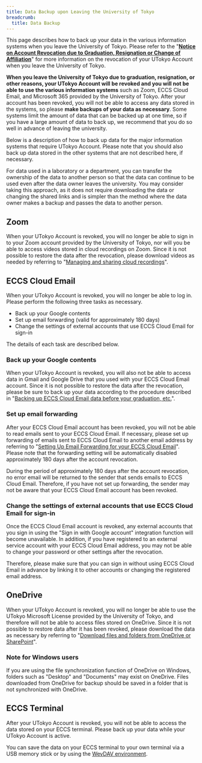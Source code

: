 ```yaml
---
title: Data Backup upon Leaving the University of Tokyo
breadcrumb:
  title: Data Backup
---
```


This page describes how to back up your data in the various information systems when you leave the University of Tokyo. Please refer to the "**[Notice on Account Revocation due to  Graduation, Resignation or Change of Affiliation](.)**" for more information on the revocation of your UTokyo Account when you leave the University of Tokyo.

**When you leave the University of Tokyo due to graduation, resignation, or other reasons, your UTokyo Account will be revoked and you will not be able to use the various information systems** such as Zoom, ECCS Cloud Email, and Microsoft 365 provided by the University of Tokyo. After your account has been revoked, you will not be able to access any data stored in the systems, so please **make backups of your data as necessary**. Some systems limit the amount of data that can be backed up at one time, so if you have a large amount of data to back up, we recommend that you do so well in advance of leaving the university.

Below is a description of how to back up data for the major information systems that require UTokyo Account. Please note that you should also back up data stored in the other systems that are not described here, if necessary.

For data used in a laboratory or a department, you can transfer the ownership of the data to another person so that the data can continue to be used even after the data owner leaves the university. You may consider taking this approach, as it does not require downloading the data or changing the shared links and is simpler than the method where the data owner makes a backup and passes the data to another person.

## Zoom

When your UTokyo Account is revoked, you will no longer be able to sign in to your Zoom account provided by the University of Tokyo, nor will you be able to access videos stored in cloud recordings on Zoom. Since it is not possible to restore the data after the revocation, please download videos as needed by referring to "[Managing and sharing cloud recordings](https://support.zoom.us/hc/en-us/articles/205347605#h_01F4F8Z2FJCCE6KVBPGHNZEXSC)".

## ECCS Cloud Email

When your UTokyo Account is revoked, you will no longer be able to log in. Please perform the following three tasks as necessary.

- Back up your Google contents
- Set up email forwarding (valid for approximately 180 days)
- Change the settings of external accounts that use ECCS Cloud Email for sign-in

The details of each task are described below.

### Back up your Google contents

When your UTokyo Account is revoked, you will also not be able to access data in Gmail and Google Drive that you used with your ECCS Cloud Email account. Since it is not possible to restore the data after the revocation, please be sure to back up your data according to the procedure described in "[Backing up ECCS Cloud Email data before your graduation, etc.](https://www.ecc.u-tokyo.ac.jp/en/announcement/2019/02/25_2908.html)".

### Set up email forwarding

After your ECCS Cloud Email account has been revoked, you will not be able to read emails sent to your ECCS Cloud Email. If necessary, please set up forwarding of emails sent to ECCS Cloud Email to another email address by referring to "[Setting Up Email Forwarding for your ECCS Cloud Email](https://www.ecc.u-tokyo.ac.jp/en/announcement/2023/02/28_3511.html)". Please note that the forwarding setting will be automatically disabled approximately 180 days after the account revocation.

During the period of approximately 180 days after the account revocation, no error email will be returned to the sender that sends emails to ECCS Cloud Email. Therefore, if you have not set up forwarding, the sender may not be aware that your ECCS Cloud Email account has been revoked.

### Change the settings of external accounts that use ECCS Cloud Email for sign-in

Once the ECCS Cloud Email account is revoked, any external accounts that you sign in using the "Sign in with Google account" integration function will become unavailable. In addition, if you have registered to an external service account with your ECCS Cloud Email address, you may not be able to change your password or other settings after the revocation.

Therefore, please make sure that you can sign in without using ECCS Cloud Email in advance by linking it to other accounts or changing the registered email address.

## OneDrive

When your UTokyo Account is revoked, you will no longer be able to use the UTokyo Microsoft License provided by the University of Tokyo, and therefore will not be able to access files stored on OneDrive. Since it is not possible to restore data after it has been revoked, please download the data as necessary by referring to "[Download files and folders from OneDrive or SharePoint](https://support.microsoft.com/en-us/office/5c7397b7-19c7-4893-84fe-d02e8fa5df05)".

### Note for Windows users

If you are using the file synchronization function of OneDrive on Windows, folders such as "Desktop" and "Documents" may exist on OneDrive. Files downloaded from OneDrive for backup should be saved in a folder that is not synchronized with OneDrive.

## ECCS Terminal

After your UTokyo Account is revoked, you will not be able to access the data stored on your ECCS terminal. Please back up your data while your UTokyo Account is active.

You can save the data on your ECCS terminal to your own terminal via a USB memory stick or by using the [WevDAV environment](https://www.ecc.u-tokyo.ac.jp/en/webdav.html).
